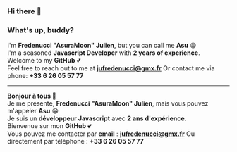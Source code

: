 ### Hi there 👋  
### What's up, buddy?  
I'm **Fredenucci "AsuraMoon" Julien**, but you can call me **Asu** 😁  
I'm a seasoned **Javascript Developer** with **2 years of experience**.  
Welcome to my **GitHub** 💕  
Feel free to reach out to me at **jufredenucci@gmx.fr**
Or contact me via phone: **+33 6 26 05 57 77**  

---

**Bonjour à tous 👋**  
Je me présente, **Fredenucci "AsuraMoon" Julien**, mais vous pouvez m'appeler **Asu** 😁  
Je suis un **développeur Javascript** avec **2 ans d'expérience**.  
Bienvenue sur mon **GitHub** 💕  
Vous pouvez me contacter par **email** : **jufredenucci@gmx.fr**
Ou directement par téléphone : **+33 6 26 05 57 77**  

<!--
**AsuraMoon/AsuraMoon** is a ✨ _special_ ✨ repository because its `README.md` (this file) appears on your GitHub profile.

Here are some ideas to get you started:

- 🔭 I’m currently working on ...
- 🌱 I’m currently learning ...
- 👯 I’m looking to collaborate on ...
- 🤔 I’m looking for help with ...
- 💬 Ask me about ...
- 📫 How to reach me: ...
- 😄 Pronouns: ...
- ⚡ Fun fact: ...
-->
